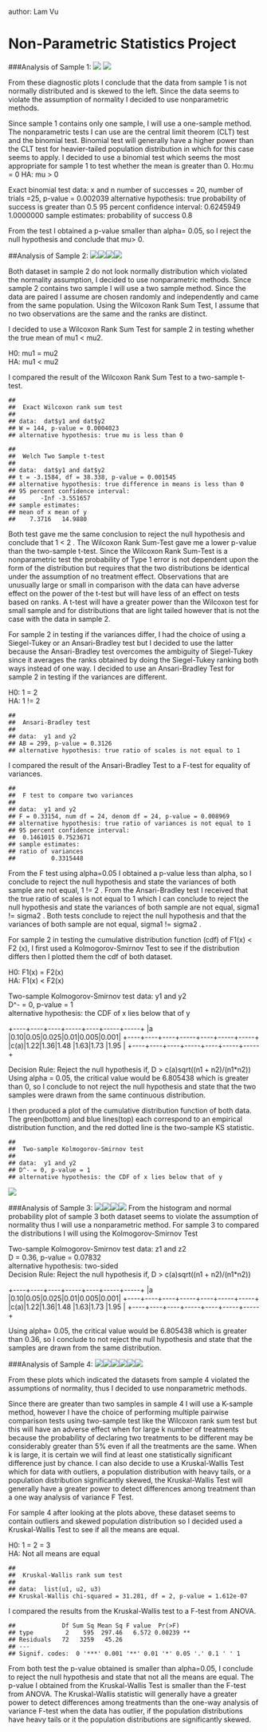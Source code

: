 author: Lam Vu



# Non-Parametric Statistics Project


###Analysis of Sample 1:
![](NonparametricPlots/unnamed-chunk-2-1.png)
![](NonparametricPlots/unnamed-chunk-2-2.png)

From these diagnostic plots I conclude that the data from sample 1 is not normally distributed and is skewed to the left. Since the data seems to violate the assumption of normality I decided to use nonparametric methods.

Since sample 1 contains only one sample, I will use a one-sample method. The nonparametric tests I can use are the central limit theorem (CLT) test and the binomial test. Binomial test will generally have a higher power than the CLT test for heavier-tailed population distribution in which for this case seems to apply. I decided to use a binomial test which seems the most appropriate  for sample 1 to test whether the mean is greater than 0. 
Ho:mu = 0 
HA: mu > 0

Exact binomial test
data:  x and n
number of successes = 20, number of trials =25, p-value = 0.002039
alternative hypothesis: true probability of success is greater than 0.5
95 percent confidence interval: 0.6245949 1.0000000
sample estimates: probability of success  0.8 

From the test I obtained a p-value smaller than alpha= 0.05, so I reject the null hypothesis and conclude that mu> 0.

##Analysis of Sample 2:
![](NonparametricPlots/unnamed-chunk-3-1.png)![](NonparametricPlots/unnamed-chunk-3-2.png)![](NonparametricPlots/unnamed-chunk-3-3.png)![](NonparametricPlots/unnamed-chunk-3-4.png)


Both dataset in sample 2 do not look normally distribution which violated the normality assumption, I decided to use nonparametric methods. Since sample 2 contains two sample I will use a two sample method. Since the data are paired I assume are chosen randomly and independently and came from the same population. Using the  Wilcoxon Rank Sum Test, I assume that no two observations are the same and the ranks are distinct. 

I decided to use a Wilcoxon Rank Sum Test for sample 2 in testing whether the true mean 
of mu1 < mu2.

H0: mu1 = mu2  
HA: mu1 < mu2


I compared the result  of the Wilcoxon Rank Sum Test to a two-sample t-test.



```
## 
## 	Exact Wilcoxon rank sum test
## 
## data:  dat$y1 and dat$y2
## W = 144, p-value = 0.0004023
## alternative hypothesis: true mu is less than 0
```

```
## 
## 	Welch Two Sample t-test
## 
## data:  dat$y1 and dat$y2
## t = -3.1584, df = 38.338, p-value = 0.001545
## alternative hypothesis: true difference in means is less than 0
## 95 percent confidence interval:
##       -Inf -3.551657
## sample estimates:
## mean of x mean of y 
##    7.3716   14.9880
```

Both test gave me the same conclusion to reject the null hypothesis and conclude that 1 < 2 . The Wilcoxon Rank Sum-Test gave me a lower p-value than the two-sample t-test. Since the Wilcoxon Rank Sum-Test is a nonparametric test the probability of Type 1 error is not dependent upon the form of the distribution but requires that the two distributions be identical under the assumption of no treatment effect. Observations that are unusually large or small in comparison with the data can have adverse effect on the power of the t-test but will have less of an effect on tests based on ranks. A t-test will have a greater power than the Wilcoxon test for small sample and for distributions that are light tailed however that is not the case with the data in sample 2.

For sample 2 in testing if the variances differ, I had the choice of using a Siegel-Tukey or an Ansari-Bradley test but I decided to use the latter because the Ansari-Bradley test overcomes the ambiguity of Siegel-Tukey since it averages the ranks obtained by doing the Siegel-Tukey ranking both ways instead of one way.
I decided to use an Ansari-Bradley Test for sample 2 in testing if the variances are different. 

H0: 1 = 2  
HA: 1 != 2

```
## 
## 	Ansari-Bradley test
## 
## data:  y1 and y2
## AB = 299, p-value = 0.3126
## alternative hypothesis: true ratio of scales is not equal to 1
```

I compared the result  of the Ansari-Bradley Test to a F-test for equality of variances.

```
## 
## 	F test to compare two variances
## 
## data:  y1 and y2
## F = 0.33154, num df = 24, denom df = 24, p-value = 0.008969
## alternative hypothesis: true ratio of variances is not equal to 1
## 95 percent confidence interval:
##  0.1461015 0.7523671
## sample estimates:
## ratio of variances 
##          0.3315448
```

From the F test using alpha=0.05 I obtained a p-value less than alpha, so I conclude to reject the null hypothesis and state the variances of both sample are not equal, 1 != 2 .
From the Ansari-Bradley test I received that the true ratio of scales is not equal to 1 which I can conclude to reject the null hypothesis and state the variances of both sample are not equal,
sigma1 != sigma2 .
Both tests conclude to reject the null
hypothesis and that the variances of both sample are not equal, sigma1 != sigma2 .

For sample 2 in testing the cumulative distribution function (cdf) of F1(x) < F2 (x), I first used a Kolmogorov-Smirnov Test to see if the distribution differs then I plotted them the cdf of both dataset.

H0: F1(x) = F2(x)  
HA: F1(x) < F2(x)

Two-sample Kolmogorov-Smirnov test
data:  y1 and y2  
D^- = 0, p-value = 1  
alternative hypothesis: the CDF of x lies below that of y

+----+----+----+-----+----+-----+-----+
|a   |0.10|0.05|0.025|0.01|0.005|0.001|
+----+----+----+-----+----+-----+-----+
|c(a)|1.22|1.36|1.48 |1.63|1.73 |1.95 |
+----+----+----+-----+----+-----+-----+

Decision Rule: Reject the null hypothesis if, 
D > c(a)sqrt((n1 + n2)/(n1*n2))
Using alpha = 0.05, the critical value would be 6.805438 which is greater than 0, so I conclude to not reject the null hypothesis and state that the two samples were drawn from the same continuous distribution. 

I then produced a plot of the cumulative distribution function of both data. The green(bottom) and blue lines(top) each correspond to an empirical distribution function, and the red dotted line is the two-sample KS statistic.

```
## 
## 	Two-sample Kolmogorov-Smirnov test
## 
## data:  y1 and y2
## D^- = 0, p-value = 1
## alternative hypothesis: the CDF of x lies below that of y
```

![](NonparametricPlots/unnamed-chunk-7-1.png)


###Analysis of Sample 3:
![](NonparametricPlots/unnamed-chunk-8-1.png)![](NonparametricPlots/unnamed-chunk-8-2.png)![](NonparametricPlots/unnamed-chunk-8-3.png)![](NonparametricPlots/unnamed-chunk-8-4.png)
From the histogram and normal probability plot of sample 3 both dataset seems to violate the assumption of normality thus I will use a nonparametric method.
For sample 3 to compared the distributions I will using the Kolmogorov-Smirnov Test

Two-sample Kolmogorov-Smirnov test
data:  z1 and z2  
D = 0.36, p-value = 0.07832  
alternative hypothesis: two-sided  
Decision Rule: Reject the null hypothesis if,
D > c(a)sqrt((n1 + n2)/(n1*n2))

+----+----+----+-----+----+-----+-----+
|a   |0.10|0.05|0.025|0.01|0.005|0.001|
+----+----+----+-----+----+-----+-----+
|c(a)|1.22|1.36|1.48 |1.63|1.73 |1.95 |
+----+----+----+-----+----+-----+-----+

Using alpha= 0.05, the critical value would be 6.805438 which is greater than 0.36, so I conclude to not reject the null hypothesis and state that the samples are drawn from the same distribution. 


###Analysis of Sample 4:
![](NonparametricPlots/unnamed-chunk-9-1.png)![](NonparametricPlots/unnamed-chunk-9-2.png)![](NonparametricPlots/unnamed-chunk-9-3.png)![](NonparametricPlots/unnamed-chunk-9-4.png)![](NonparametricPlots/unnamed-chunk-9-5.png)![](NonparametricPlots/unnamed-chunk-9-6.png)

From these plots which indicated the datasets from sample 4 violated the assumptions of normality, thus I decided to use nonparametric methods.

Since there are greater than two samples in sample 4 I will use a K-sample method, however I have the choice of performing multiple pairwise comparison tests using two-sample test like the Wilcoxon rank sum test but this will have an adverse effect when for large k number of treatments because the probability of declaring two treatments to be different may be considerably greater than 5% even if all the treatments are the same. When k is large, it is certain we will find at least one statistically significant difference just by chance. I can also decide to use a Kruskal-Wallis Test which for data with outliers, a population distribution with heavy tails, or a population distribution significantly skewed, the Kruskal-Wallis Test will generally have a greater power to detect differences among treatment than a one way analysis of variance F Test.  

For sample 4 after looking at the plots above, these dataset seems to contain outliers and skewed population distribution so I decided used a Kruskal-Wallis Test to see if all the means are equal.   

H0: 1 = 2 = 3  
HA: Not all means are equal


```
## 
## 	Kruskal-Wallis rank sum test
## 
## data:  list(u1, u2, u3)
## Kruskal-Wallis chi-squared = 31.281, df = 2, p-value = 1.612e-07
```

I compared the results from the Kruskal-Wallis test to a F-test from ANOVA.

```
##             Df Sum Sq Mean Sq F value  Pr(>F)   
## type         2    595  297.46   6.572 0.00239 **
## Residuals   72   3259   45.26                   
## ---
## Signif. codes:  0 '***' 0.001 '**' 0.01 '*' 0.05 '.' 0.1 ' ' 1
```
From both test the p-value obtained is smaller than alpha=0.05, I conclude to reject the null hypothesis and state that not all the means are equal. The p-value I obtained from the Kruskal-Wallis Test is smaller than the F-test from ANOVA. The Kruskal-Wallis statistic will generally have a greater power to detect differences among treatments than the one-way analysis of variance F-test when the data has outlier, if the population distributions have heavy tails or it the population distributions are significantly skewed.




